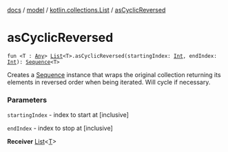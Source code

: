 [docs](../../index.md) / [model](../index.md) / [kotlin.collections.List](index.md) / [asCyclicReversed](./as-cyclic-reversed.md)

# asCyclicReversed

`fun <T : `[`Any`](https://kotlinlang.org/api/latest/jvm/stdlib/kotlin/-any/index.html)`> `[`List`](https://kotlinlang.org/api/latest/jvm/stdlib/kotlin.collections/-list/index.html)`<T>.asCyclicReversed(startingIndex: `[`Int`](https://kotlinlang.org/api/latest/jvm/stdlib/kotlin/-int/index.html)`, endIndex: `[`Int`](https://kotlinlang.org/api/latest/jvm/stdlib/kotlin/-int/index.html)`): `[`Sequence`](https://kotlinlang.org/api/latest/jvm/stdlib/kotlin.sequences/-sequence/index.html)`<T>`

Creates a [Sequence](https://kotlinlang.org/api/latest/jvm/stdlib/kotlin.sequences/-sequence/index.html) instance that wraps the original collection returning its elements in reversed order when being iterated. Will cycle if necessary.

### Parameters

`startingIndex` - index to start at \[inclusive\]

`endIndex` - index to stop at \[inclusive\]

**Receiver**
[List](https://kotlinlang.org/api/latest/jvm/stdlib/kotlin.collections/-list/index.html)&lt;[T](as-cyclic-reversed.md#T)&gt;

